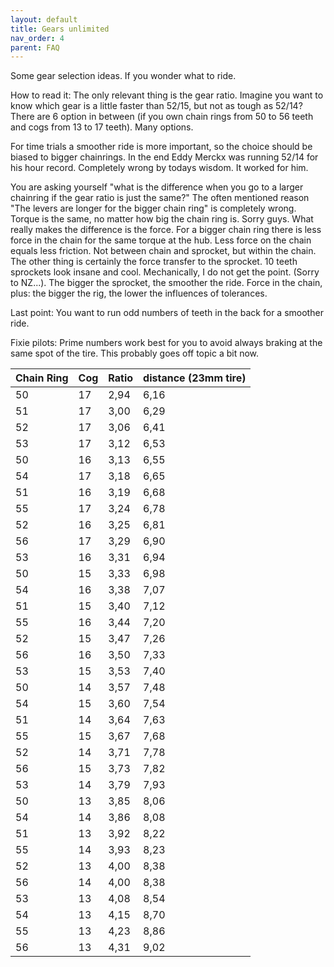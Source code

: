 ```yaml
---
layout: default
title: Gears unlimited
nav_order: 4
parent: FAQ
---
```


Some gear selection ideas. If you wonder what to ride. 

How to read it: The only relevant thing is the gear ratio. Imagine you want to know which gear is a little faster than 52/15, but not as tough as 52/14? There are 6 option in between (if you own chain rings from 50 to 56 teeth and cogs from 13 to 17 teeth). Many options.

For time trials a smoother ride is more important, so the choice should be biased to bigger chainrings. In the end Eddy Merckx was running 52/14 for his hour record. Completely wrong by todays wisdom. It worked for him. 

You are asking yourself "what is the difference when you go to a larger chainring if the gear ratio is just the same?" The often mentioned reason "The levers are longer for the bigger chain ring" is completely wrong. Torque is the same, no matter how big the chain ring is. Sorry guys. What really makes the difference is the force. For a bigger chain ring there is less force in the chain for the same torque at the hub. Less force on the chain equals less friction. Not between chain and sprocket, but within the chain. The other thing is certainly the force transfer to the sprocket. 10 teeth sprockets look insane and cool. Mechanically, I do not get the point. (Sorry to NZ...). The bigger the sprocket, the smoother the ride. Force in the chain, plus: the bigger the rig, the lower the influences of tolerances. 

Last point: You want to run odd numbers of teeth in the back for a smoother ride. 

Fixie pilots: Prime numbers work best for you to avoid always braking at the same spot of the tire. This probably goes off topic a bit now. 

| Chain Ring | Cog | Ratio | distance (23mm tire) |
|:-----------|:----|:------|:--------|
|50	| 17 |	2,94 |	6,16|
|51 |	17 |	3,00 |	6,29|
|52	| 17 |	3,06 |	6,41|
|53	| 17 |	3,12 | 6,53|
|50 |	16 |	3,13	| 6,55|
|54 |	17	| 3,18	| 6,65|
|51	| 16	| 3,19	| 6,68|
|55	| 17	| 3,24	| 6,78|
|52	| 16	| 3,25	| 6,81|
|56	| 17	| 3,29	| 6,90|
|53	| 16	| 3,31	| 6,94|
|50	| 15	| 3,33	| 6,98|
|54	| 16	| 3,38	| 7,07|
|51	| 15	| 3,40	| 7,12|
|55	| 16	| 3,44	| 7,20|
|52	| 15	| 3,47	| 7,26|
|56	| 16	| 3,50	| 7,33|
|53	| 15	| 3,53	| 7,40|
|50	| 14	| 3,57	| 7,48|
|54	| 15	| 3,60	| 7,54|
|51	| 14	| 3,64	| 7,63|
|55	| 15	| 3,67	| 7,68|
|52	| 14	| 3,71	| 7,78|
|56	| 15	| 3,73	| 7,82|
|53	| 14	| 3,79	| 7,93|
|50	| 13	| 3,85	| 8,06|
|54	| 14	| 3,86	| 8,08|
|51	| 13	| 3,92	| 8,22|
|55	| 14	| 3,93	| 8,23|
|52	| 13	| 4,00	| 8,38|
|56	| 14	| 4,00	| 8,38|
|53	| 13	| 4,08	| 8,54|
|54	| 13	| 4,15	| 8,70|
|55	| 13	| 4,23	| 8,86|
|56	| 13	| 4,31	| 9,02|

